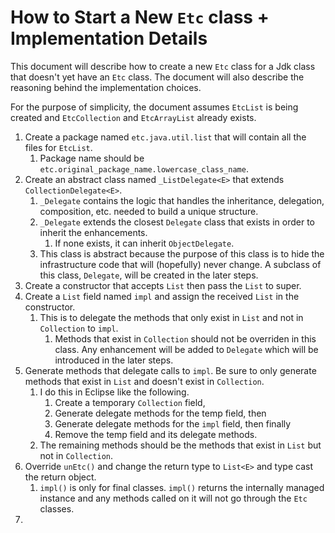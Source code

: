 # How to Start a New `Etc` class + Implementation Details

This document will describe how to create a new `Etc` class for a Jdk class that doesn't yet have an `Etc` class.
The document will also describe the reasoning behind the implementation choices.

For the purpose of simplicity, the document assumes `EtcList` is being created and `EtcCollection` and `EtcArrayList` already exists. 

1. Create a package named `etc.java.util.list` that will contain all the files for `EtcList`.
	1. Package name should be `etc.original_package_name.lowercase_class_name`.
2. Create an abstract class named `_ListDelegate<E>` that extends `CollectionDelegate<E>`.
	1. `_Delegate` contains the logic that handles the inheritance, delegation, composition, etc. needed to build a unique structure.
	2. `_Delegate` extends the closest `Delegate` class that exists in order to inherit the enhancements. 
		1. If none exists, it can inherit `ObjectDelegate`.
	3. This class is abstract because the purpose of this class is to hide the infrastructure code that will (hopefully) never change. A subclass of this class, `Delegate`, will be created in the later steps.
4. Create a constructor that accepts `List` then pass the `List` to super.
5. Create a `List` field named `impl` and assign the received `List` in the constructor.
	1. This is to delegate the methods that only exist in `List` and not in `Collection` to `impl`.
		1. Methods that exist in `Collection` should not be overriden in this class. Any enhancement will be added to `Delegate` which will be introduced in the later steps.
6. Generate methods that delegate calls to `impl`. Be sure to only generate methods that exist in `List` and doesn't exist in `Collection`.
	1. I do this in Eclipse like the following.
		1. Create a temporary `Collection` field,
		2. Generate delegate methods for the temp field, then
		3. Generate delegate methods for the `impl` field, then finally
		4. Remove the temp field and its delegate methods.
	5. The remaining methods should be the methods that exist in `List` but not in `Collection`.
7. Override `unEtc()` and change the return type to `List<E>` and type cast the return object.
	1. `impl()` is only for final classes. `impl()` returns the internally managed instance and any methods called on it will not go through the `Etc` classes.
8. 
